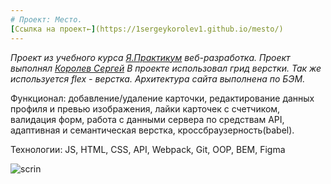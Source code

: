 ```yaml
---
# Проект: Место.
[Ссылка на проект←](https://1sergeykorolev1.github.io/mesto/) 
---
```


_Проект из учебного курса [Я.Практикум](https://practicum.yandex.ru/) веб-разработка._
_Проект выполнял [Королев Сергей](https://vk.com/id46453265)_
_В проекте использовал грид верстки. Так же используется flex - верстка. Архитектура сайта выполнена по БЭМ._  
  
Функционал: добавление/удаление карточки, редактирование данных профиля и превью изображения, лайки карточек с счетчиком, валидация форм, работа с данными сервера по средствам API, адаптивная и семантическая верстка, кроссбраузерность(babel).

Технологии: JS, HTML, CSS, API, Webpack, Git, OOP, BEM, Figma

![scrin](https://sun9-49.userapi.com/impg/0soOPVqxo8K_msQL_rbB027VM0ir-4BWEK_TNA/TuwDcRt5qIE.jpg?size=655x2160&quality=96&sign=4b1ad76ba84d763c3a25f3cedf391b53&type=album)
